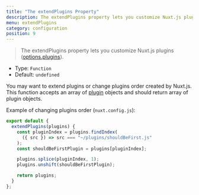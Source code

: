 ```yaml
---
title: "The extendPlugins Property"
description: The extendPlugins property lets you customize Nuxt.js plugins.
menu: extendPlugins
category: configuration
position: 9
---
```


> The extendPlugins property lets you customize Nuxt.js plugins ([options.plugins](/api/configuration-plugins)).

- Type: `Function`
- Default: `undefined`

You may want to extend plugins or change plugins order created by Nuxt.js.
This function accepts an array of [plugin](/api/configuration-plugins) objects and should return array of plugin objects.

Example of changing plugins order (`nuxt.config.js`):

```js
export default {
  extendPlugins(plugins) {
    const pluginIndex = plugins.findIndex(
      ({ src }) => src === "~/plugins/shouldBeFirst.js"
    );
    const shouldBeFirstPlugin = plugins[pluginIndex];

    plugins.splice(pluginIndex, 1);
    plugins.unshift(shouldBeFirstPlugin);

    return plugins;
  }
};
```
